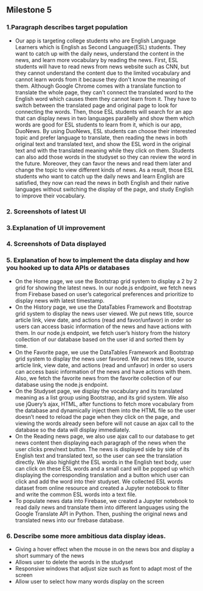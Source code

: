 ## Milestone 5

### 1.Paragraph describes target population
- Our app is targeting college students who are English Language Learners which is English as Second Language(ESL) students. They want to catch up with the daily news, understand the content in the news, and learn more vocabulary by reading the news. First, ESL students will have to read news from news website such as CNN, but they cannot understand the content due to the limited vocabulary and cannot learn words from it because they don't know the meaning of them. Although Google Chrome comes with a translate function to translate the whole page, they can't connect the translated word to the English word which causes them they cannot learn from it. They have to switch between the translated page and original page to look for connecting the words. Then, those ESL students will search for an app that can display news in two languages parallelly and show them which words are good for ESL students to learn from it, which is our app, DuoNews. By using DuoNews, ESL students can choose their interested topic and prefer language to translate, then reading the news in both original text and translated text, and show the ESL word in the original text and with the translated meaning while they click on them. Students can also add those words in the studyset so they can review the word in the future. Moreover, they can favor the news and read them later and change the topic to view different kinds of news. As a result, those ESL students who want to catch up the daily news and learn English are satisfied, they now can read the news in both English and their native languages without switching the display of the page, and study English to improve their vocabulary.

### 2. Screenshots of latest UI

### 3.Explanation of UI improvement

### 4. Screenshots of Data displayed

### 5. Explanation of how to implement the data display and how you hooked up to data APIs or databases
- On the Home page, we use the Bootstrap grid system to display a 2 by 2 grid for showing the latest news. In our node.js endpoint, we fetch news from Firebase based on user’s categorical preferences and prioritize to display news with latest timestamp.
- On the History page, we use the DataTables Framework and Bootstrap grid system to display the news user viewed. We put news title, source article link, view date, and actions (read and favor/unfavor) in order so users can access basic information of the news and have actions with them. In our node.js endpoint, we fetch user’s history from the history collection of our database based on the user id and sorted them by time.
- On the Favorite page, we use the DataTables Framework and Bootstrap grid system to display the news user favored.  We put news title, source article link, view date, and actions (read and unfavor) in order so users can access basic information of the news and have actions with them. Also, we fetch the favorite news from the favorite collection of our database using the node.js endpoint.
- On the Studyset page, we display the vocabulary and its translated meaning as a list group using Bootstrap, and its grid system. We also use jQuery’s ajax, HTML, after functions to fetch more vocabulary from the database and dynamically inject them into the HTML file so the user doesn’t need to reload the page when they click on the page, and viewing the words already seen before will not cause an ajax call to the database so the data will display immediately.
- On the Reading news page, we also use ajax call to our database to get news content then displaying each paragraph of the news when the user clicks prev/next button. The news is displayed side by side of its English text and translated text, so the user can see the translation directly. We also highlight the ESL words in the English text body, user can click on these ESL words and a small card will be popped up which displaying the corresponding translation and a button which user can click and add the word into their studyset. We collected ESL words dataset from online resource and created a Jupyter notebook to filter and write the common ESL words into a text file.
- To populate news data into Firebase, we created a Jupyter notebook to read daily news and translate them into different languages using the Google Translate API in Python. Then, pushing the original news and translated news into our firebase database.

### 6. Describe some more ambitious data display ideas.
- Giving a hover effect when the mouse in on the news box and display a short summary of the news
- Allows user to delete the words in the studyset
- Responsive windows that adjust size such as font to adapt most of the screen
- Allow user to select how many words display on the screen
